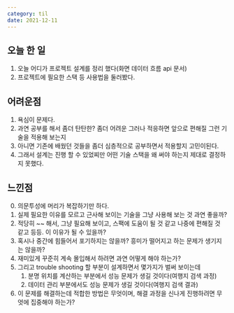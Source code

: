 ```yaml
---
category: til
date: 2021-12-11
---
```


## 오늘 한 일

1. 오늘 어디가 프로젝트 설계를 정리 했다(화면 데이터 흐름 api 문서)
2. 프로젝트에 필요한 스택 등 사용법을 둘러봤다.

## 어려운점

1. 욕심이 문제다.
2. 과연 공부를 해서 좀더 탄탄한? 좀더 어려운 그러나 적응하면 앞으로 편해질 그런 기술을 적용해 보는지
3. 아니면 기존에 배웠던 것들을 좀더 심층적으로 공부하면서 적용할지 고민이된다.
4. 그래서 설계는 진행 할 수 있었찌만 어떤 기술 스택을 왜 써야 하는지 제대로 결정하지 못했다.

## 느낀점

0. 의문투성에 머리가 복잡하기만 하다.
1. 실제 필요한 이유를 모르고 근사해 보이는 기술을 그냥 사용해 보는 것 과연 좋을까?
2. 적당히 ~~ 해서, 그냥 필요해 보이고, 스팩에 도움이 될 것 같고 나중에 편해질 것 같고 등등. 이 이유가 될 수 있을까?
3. 혹시나 중간에 힘들어서 포기하지는 않을까? 흥미가 떨어지고 하는 문제가 생기지는 않을까?
4. 재미있게 꾸준히 계속 몰입해서 하려면 과연 어떻게 해야 하는가?
5. 그리고 trouble shooting 할 부분이 설계하면서 몇가지가 벌써 보이는데
   1. 분명 위치를 계산하는 부분에서 성능 문제가 생길 것이다(여행지 검색 과정)
   2. 데이터 관리 부분에서도 성능 문제가 생길 것이다(여행지 검색 결과)
6. 이 문제를 해결하는데 적합한 방법은 무엇이며, 해결 과정을 신나게 진행하려면 무엇에 집중해야 하는가?
